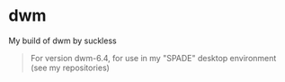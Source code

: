 # dwm
My build of dwm by suckless
> For version dwm-6.4, for use in my "SPADE" desktop environment (see my repositories)
